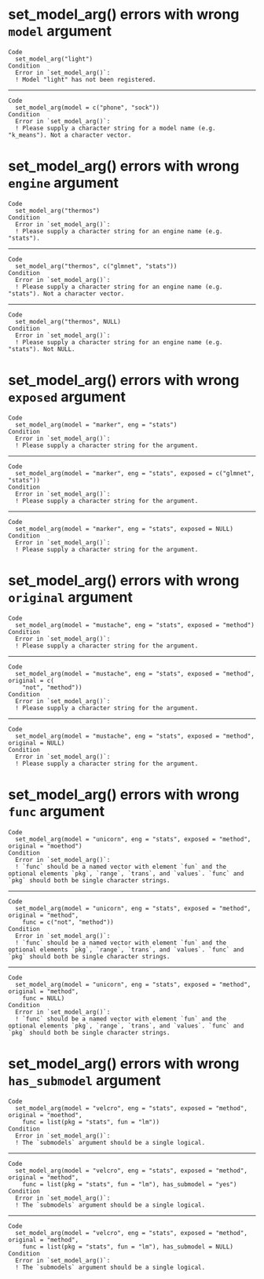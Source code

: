 # set_model_arg() errors with wrong `model` argument

    Code
      set_model_arg("light")
    Condition
      Error in `set_model_arg()`:
      ! Model "light" has not been registered.

---

    Code
      set_model_arg(model = c("phone", "sock"))
    Condition
      Error in `set_model_arg()`:
      ! Please supply a character string for a model name (e.g. "k_means"). Not a character vector.

# set_model_arg() errors with wrong `engine` argument

    Code
      set_model_arg("thermos")
    Condition
      Error in `set_model_arg()`:
      ! Please supply a character string for an engine name (e.g. "stats").

---

    Code
      set_model_arg("thermos", c("glmnet", "stats"))
    Condition
      Error in `set_model_arg()`:
      ! Please supply a character string for an engine name (e.g. "stats"). Not a character vector.

---

    Code
      set_model_arg("thermos", NULL)
    Condition
      Error in `set_model_arg()`:
      ! Please supply a character string for an engine name (e.g. "stats"). Not NULL.

# set_model_arg() errors with wrong `exposed` argument

    Code
      set_model_arg(model = "marker", eng = "stats")
    Condition
      Error in `set_model_arg()`:
      ! Please supply a character string for the argument.

---

    Code
      set_model_arg(model = "marker", eng = "stats", exposed = c("glmnet", "stats"))
    Condition
      Error in `set_model_arg()`:
      ! Please supply a character string for the argument.

---

    Code
      set_model_arg(model = "marker", eng = "stats", exposed = NULL)
    Condition
      Error in `set_model_arg()`:
      ! Please supply a character string for the argument.

# set_model_arg() errors with wrong `original` argument

    Code
      set_model_arg(model = "mustache", eng = "stats", exposed = "method")
    Condition
      Error in `set_model_arg()`:
      ! Please supply a character string for the argument.

---

    Code
      set_model_arg(model = "mustache", eng = "stats", exposed = "method", original = c(
        "not", "method"))
    Condition
      Error in `set_model_arg()`:
      ! Please supply a character string for the argument.

---

    Code
      set_model_arg(model = "mustache", eng = "stats", exposed = "method", original = NULL)
    Condition
      Error in `set_model_arg()`:
      ! Please supply a character string for the argument.

# set_model_arg() errors with wrong `func` argument

    Code
      set_model_arg(model = "unicorn", eng = "stats", exposed = "method", original = "moethod")
    Condition
      Error in `set_model_arg()`:
      ! `func` should be a named vector with element `fun` and the optional elements `pkg`, `range`, `trans`, and `values`. `func` and `pkg` should both be single character strings.

---

    Code
      set_model_arg(model = "unicorn", eng = "stats", exposed = "method", original = "method",
        func = c("not", "method"))
    Condition
      Error in `set_model_arg()`:
      ! `func` should be a named vector with element `fun` and the optional elements `pkg`, `range`, `trans`, and `values`. `func` and `pkg` should both be single character strings.

---

    Code
      set_model_arg(model = "unicorn", eng = "stats", exposed = "method", original = "method",
        func = NULL)
    Condition
      Error in `set_model_arg()`:
      ! `func` should be a named vector with element `fun` and the optional elements `pkg`, `range`, `trans`, and `values`. `func` and `pkg` should both be single character strings.

# set_model_arg() errors with wrong `has_submodel` argument

    Code
      set_model_arg(model = "velcro", eng = "stats", exposed = "method", original = "moethod",
        func = list(pkg = "stats", fun = "lm"))
    Condition
      Error in `set_model_arg()`:
      ! The `submodels` argument should be a single logical.

---

    Code
      set_model_arg(model = "velcro", eng = "stats", exposed = "method", original = "method",
        func = list(pkg = "stats", fun = "lm"), has_submodel = "yes")
    Condition
      Error in `set_model_arg()`:
      ! The `submodels` argument should be a single logical.

---

    Code
      set_model_arg(model = "velcro", eng = "stats", exposed = "method", original = "method",
        func = list(pkg = "stats", fun = "lm"), has_submodel = NULL)
    Condition
      Error in `set_model_arg()`:
      ! The `submodels` argument should be a single logical.

